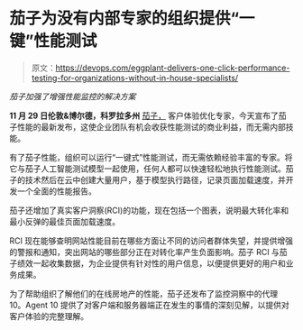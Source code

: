 # 茄子为没有内部专家的组织提供“一键”性能测试

> 原文：<https://devops.com/eggplant-delivers-one-click-performance-testing-for-organizations-without-in-house-specialists/>

*茄子加强了增强性能监控的解决方案*

**11 月 29 日伦敦&博尔德，科罗拉多州** [茄子，](https://eggplant.io/) 客户体验优化专家，今天宣布了茄子性能的最新发布，这使企业团队有机会收获性能测试的商业利益，而无需内部技能。

有了茄子性能，组织可以运行“一键式”性能测试，而无需依赖经验丰富的专家。将它与茄子人工智能测试模型一起使用，任何人都可以快速轻松地执行性能测试。茄子的技术然后在云中创建大量用户，基于模型执行路径，记录页面加载速度，并开发一个全面的性能报告。

茄子还增加了真实客户洞察(RCI)的功能，现在包括一个图表，说明最大转化率和最小反弹的最佳页面加载速度。

RCI 现在能够查明网站性能目前在哪些方面让不同的访问者群体失望，并提供增强的警报和通知，突出网站的哪些部分正在对转化率产生负面影响。茄子 RCI 与茄子绩效一起收集数据，为企业提供有针对性的用户信息，以便提供更好的用户和业务成果。

为了帮助组织了解他们的在线房地产的性能，茄子还发布了监控洞察中的代理 10。Agent 10 提供了对客户端和服务器端正在发生的事情的深刻见解，以提供对客户体验的完整理解。